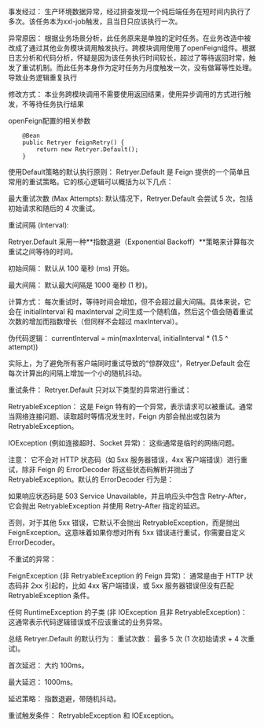 事发经过：
       生产环境数据异常，经过排查发现一个纯后端任务在短时间内执行了多次。该任务本为xxl-job触发，且当日只应该执行一次。

异常原因：
       根据业务场景分析，此任务原来是单独的定时任务。在业务改造中被改成了通过其他业务模块调用触发执行。跨模块调用使用了openFeign组件。根据日志分析和代码分析，怀疑是因为该任务执行时间较长，超过了等待返回时常，触发了重试机制。而此任务本身作为定时任务为月度触发一次，没有做幂等性处理。导致业务逻辑重复执行

修改方式：
      本业务跨模块调用不需要使用返回结果，使用异步调用的方式进行触发，不等待任务执行结果


openFeign配置的相关参数
```
    @Bean
    public Retryer feignRetry() {
        return new Retryer.Default();
    }

```

使用Default策略的默认执行原则：
Retryer.Default 是 Feign 提供的一个简单且常用的重试策略。它的核心逻辑可以概括为以下几点：

最大重试次数 (Max Attempts): 默认情况下，Retryer.Default 会尝试 5 次，包括初始请求和随后的 4 次重试。

重试间隔 (Interval):

Retryer.Default 采用一种**指数退避（Exponential Backoff）**策略来计算每次重试之间等待的时间。

初始间隔： 默认从 100 毫秒 (ms) 开始。

最大间隔： 默认最大间隔是 1000 毫秒 (1 秒)。

计算方式： 每次重试时，等待时间会增加，但不会超过最大间隔。具体来说，它会在 initialInterval 和 maxInterval 之间生成一个随机值，然后这个值会随着重试次数的增加而指数增长（但同样不会超过 maxInterval）。

伪代码逻辑： currentInterval = min(maxInterval, initialInterval * (1.5 ^ attempt))

实际上，为了避免所有客户端同时重试导致的“惊群效应”，Retryer.Default 会在每次计算出的间隔上增加一个小的随机抖动。

重试条件：
Retryer.Default 只对以下类型的异常进行重试：

RetryableException： 这是 Feign 特有的一个异常，表示请求可以被重试。通常当网络连接问题、读取超时等情况发生时，Feign 内部会抛出或包装为 RetryableException。

IOException (例如连接超时、Socket 异常)： 这些通常是临时的网络问题。

注意： 它不会对 HTTP 状态码（如 5xx 服务器错误，4xx 客户端错误）进行重试，除非 Feign 的 ErrorDecoder 将这些状态码解析并抛出了 RetryableException。默认的 ErrorDecoder 行为是：

如果响应状态码是 503 Service Unavailable，并且响应头中包含 Retry-After，它会抛出 RetryableException 并使用 Retry-After 指定的延迟。

否则，对于其他 5xx 错误，它默认不会抛出 RetryableException，而是抛出 FeignException。这意味着如果你想对所有 5xx 错误进行重试，你需要自定义 ErrorDecoder。

不重试的异常：

FeignException (非 RetryableException 的 Feign 异常)： 通常是由于 HTTP 状态码非 2xx 引起的，比如 4xx 客户端错误，或 5xx 服务器错误但没有匹配 RetryableException 条件。

任何 RuntimeException 的子类 (非 IOException 且非 RetryableException)： 这通常表示代码逻辑错误或不应该重试的业务异常。

总结 Retryer.Default 的默认行为：
重试次数： 最多 5 次 (1 次初始请求 + 4 次重试)。

首次延迟： 大约 100ms。

最大延迟： 1000ms。

延迟策略： 指数退避，带随机抖动。

重试触发条件： RetryableException 和 IOException。
